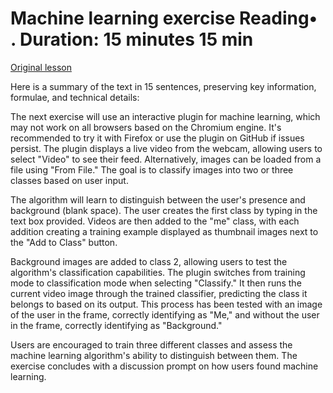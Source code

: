 # Machine learning exercise Reading• . Duration: 15 minutes 15 min

[Original lesson](https://www.coursera.org/learn/uol-how-computers-work/supplement/jZsig/machine-learning-exercise)

Here is a summary of the text in 15 sentences, preserving key information, formulae, and technical details:

The next exercise will use an interactive plugin for machine learning, which may not work on all browsers based on the Chromium engine. It's recommended to try it with Firefox or use the plugin on GitHub if issues persist. The plugin displays a live video from the webcam, allowing users to select "Video" to see their feed. Alternatively, images can be loaded from a file using "From File." The goal is to classify images into two or three classes based on user input.

The algorithm will learn to distinguish between the user's presence and background (blank space). The user creates the first class by typing in the text box provided. Videos are then added to the "me" class, with each addition creating a training example displayed as thumbnail images next to the "Add to Class" button.

Background images are added to class 2, allowing users to test the algorithm's classification capabilities. The plugin switches from training mode to classification mode when selecting "Classify." It then runs the current video image through the trained classifier, predicting the class it belongs to based on its output. This process has been tested with an image of the user in the frame, correctly identifying as "Me," and without the user in the frame, correctly identifying as "Background."

Users are encouraged to train three different classes and assess the machine learning algorithm's ability to distinguish between them. The exercise concludes with a discussion prompt on how users found machine learning.

